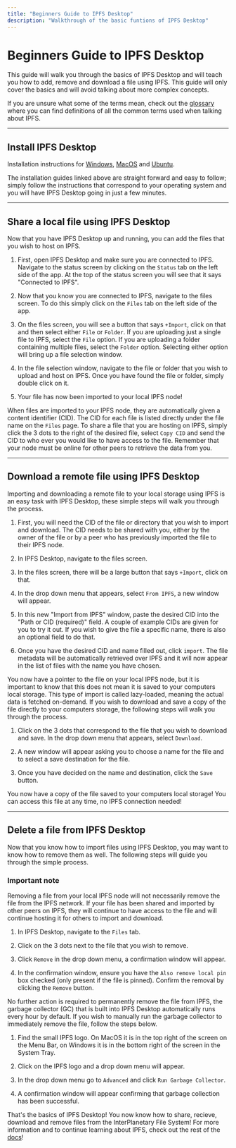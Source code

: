 ```yaml
---
title: "Beginners Guide to IPFS Desktop"
description: "Walkthrough of the basic funtions of IPFS Desktop"
---
```


# Beginners Guide to IPFS Desktop

This guide will walk you through the basics of IPFS Desktop and will teach you how to add, remove and download a file using IPFS. This guide will only cover the basics and will avoid talking about more complex concepts. 

If you are unsure what some of the terms mean, check out the [glossary](../concepts/glossary/) where you can find definitions of all the common terms used when talking about IPFS.


---


## Install IPFS Desktop

Installation instructions for [Windows](../install/ipfs-desktop/#windows), [MacOS](../install/ipfs-desktop/#macos) and [Ubuntu](../install/ipfs-desktop/#ubuntu).

The installation guides linked above are straight forward and easy to follow; simply follow the instructions that correspond to your operating system and you will have IPFS Desktop going in just a few minutes.


---


## Share a local file using IPFS Desktop

Now that you have IPFS Desktop up and running, you can add the files that you wish to host on IPFS.

1. First, open IPFS Desktop and make sure you are connected to IPFS. Navigate to the status screen by clicking on the `Status` tab on the left side of the app. At the top of the status screen you will see that it says "Connected to IPFS".

1. Now that you know you are connected to IPFS, navigate to the files screen. To do this simply click on the `Files` tab on the left side of the app.

1. On the files screen, you will see a button that says `+Import`, click on that and then select either `File` or `Folder`. If you are uploading just a single file to IPFS, select the `File` option. If you are uploading a folder containing multiple files, select the `Folder` option. Selecting either option will bring up a file selection window.

1. In the file selection window, navigate to the file or folder that you wish to upload and host on IPFS. Once you have found the file or folder, simply double click on it.

1. Your file has now been imported to your local IPFS node!

When files are imported to your IPFS node, they are automatically given a content identifier (CID). The CID for each file is listed directly under the file name on the `Files` page. To share a file that you are hosting on IPFS, simply click the 3 dots to the right of the desired file, select `Copy CID` and send the CID to who ever you would like to have access to the file. Remember that your node must be online for other peers to retrieve the data from you.


---


## Download a remote file using IPFS Desktop

Importing and downloading a remote file to your local storage using IPFS is an easy task with IPFS Desktop, these simple steps will walk you through the process.

1. First, you will need the CID of the file or directory that you wish to import and download. The CID needs to be shared with you, either by the owner of the file or by a peer who has previously imported the file to their IPFS node.

1. In IPFS Desktop, navigate to the files screen.

1. In the files screen, there will be a large button that says `+Import`, click on that.

1. In the drop down menu that appears, select `From IPFS`, a new window will appear.

1. In this new "Import from IPFS" window, paste the desired CID into the "Path or CID (required)" field. A couple of example CIDs are given for you to try it out. If you wish to give the file a specific name, there is also an optional field to do that.

1. Once you have the desired CID and name filled out, click `import`. The file metadata will be automatically retrieved over IPFS and it will now appear in the list of files with the name you have chosen.

You now have a pointer to the file on your local IPFS node, but it is important to know that this does not mean it is saved to your computers local storage. This type of import is called lazy-loaded, meaning the actual data is fetched on-demand. If you wish to download and save a copy of the file directly to your computers storage, the following steps will walk you through the process.

1. Click on the 3 dots that correspond to the file that you wish to download and save. In the drop down menu that appears, select `Download`.

1. A new window will appear asking you to choose a name for the file and to select a save destination for the file.

1. Once you have decided on the name and destination, click the `Save` button.

You now have a copy of the file saved to your computers local storage! You can access this file at any time, no IPFS connection needed!


---


## Delete a file from IPFS Desktop

Now that you know how to import files using IPFS Desktop, you may want to know how to remove them as well. The following steps will guide you through the simple process.

### Important note
Removing a file from your local IPFS node will not necessarily remove the file from the IPFS network. If your file has been shared and imported by other peers on IPFS, they will continue to have access to the file and will continue hosting it for others to import and download.

1. In IPFS Desktop, navigate to the `Files` tab.

1. Click on the 3 dots next to the file that you wish to remove.

1. Click `Remove` in the drop down menu, a confirmation window will appear.

1. In the confirmation window, ensure you have the `Also remove local pin` box checked (only present if the file is pinned). Confirm the removal by clicking the `Remove` button.

No further action is required to permanently remove the file from IPFS, the garbage collector (GC) that is built into IPFS Desktop automatically runs every hour by default. If you wish to manually run the garbage collector to immediately remove the file, follow the steps below.

1. Find the small IPFS logo. On MacOS it is in the top right of the screen on the Menu Bar, on Windows it is in the bottom right of the screen in the System Tray.

1. Click on the IPFS logo and a drop down menu will appear.

1. In the drop down menu go to `Advanced` and click `Run Garbage Collector`.

1. A confirmation window will appear confirming that garbage collection has been successful.

That's the basics of IPFS Desktop! You now know how to share, recieve, download and remove files from the InterPlanetary File System! For more information and to continue learning about IPFS, check out the rest of the [docs](../)!
